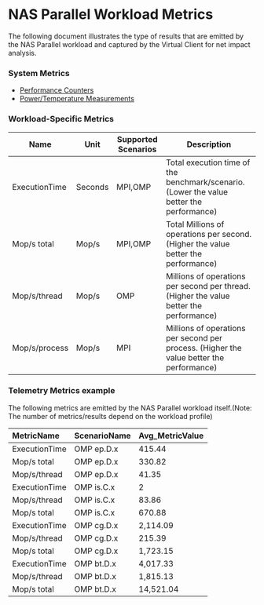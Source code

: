 ﻿# NAS Parallel Workload Metrics
The following document illustrates the type of results that are emitted by the NAS Parallel workload and captured by the
Virtual Client for net impact analysis.

### System Metrics
* [Performance Counters](./PerformanceCounterMetrics.md)
* [Power/Temperature Measurements](./PowerMetrics.md)

### Workload-Specific Metrics

| Name                   | Unit           |Supported Scenarios| Description                                                                             |
|------------------------|----------------|-------------------|-----------------------------------------------------------------------------------------|
| ExecutionTime          |Seconds         | MPI,OMP           |Total execution time of the benchmark/scenario. (Lower the value better the performance) |
| Mop/s total            |Mop/s           | MPI,OMP           |Total Millions of operations per second. (Higher the value better the performance)       |
| Mop/s/thread           |Mop/s           | OMP               |Millions of operations per second per thread. (Higher the value better the performance)  |
| Mop/s/process          |Mop/s           | MPI               |Millions of operations per second per process. (Higher the value better the performance) |

### Telemetry Metrics example

The following metrics are emitted by the NAS Parallel workload itself.(Note: The number of metrics/results depend on the workload profile)

|MetricName|ScenarioName|Avg_MetricValue|
|:----|:----|:----|
|ExecutionTime|OMP ep.D.x|415.44|
|Mop/s total|OMP ep.D.x|330.82|
|Mop/s/thread|OMP ep.D.x|41.35|
|ExecutionTime|OMP is.C.x|2|
|Mop/s/thread|OMP is.C.x|83.86|
|Mop/s total|OMP is.C.x|670.88|
|ExecutionTime|OMP cg.D.x|2,114.09|
|Mop/s/thread|OMP cg.D.x|215.39|
|Mop/s total|OMP cg.D.x|1,723.15|
|ExecutionTime|OMP bt.D.x|4,017.33|
|Mop/s/thread|OMP bt.D.x|1,815.13|
|Mop/s total|OMP bt.D.x|14,521.04|
